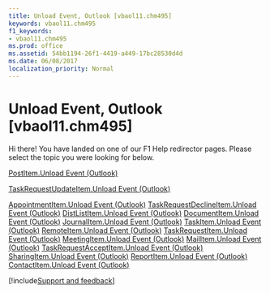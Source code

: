 ```yaml
---
title: Unload Event, Outlook [vbaol11.chm495]
keywords: vbaol11.chm495
f1_keywords:
- vbaol11.chm495
ms.prod: office
ms.assetid: 54bb1194-26f1-4419-a449-17bc28530d4d
ms.date: 06/08/2017
localization_priority: Normal
---
```



# Unload Event, Outlook [vbaol11.chm495]

Hi there! You have landed on one of our F1 Help redirector pages. Please select the topic you were looking for below.

[PostItem.Unload Event (Outlook)](http://msdn.microsoft.com/library/42dea931-c3dd-b8ff-5ace-0744b17650e0%28Office.15%29.aspx)

[TaskRequestUpdateItem.Unload Event (Outlook)](http://msdn.microsoft.com/library/9be47a73-0e85-6a60-462e-077ad9981667%28Office.15%29.aspx)

[AppointmentItem.Unload Event (Outlook)](http://msdn.microsoft.com/library/9629cf4d-99e7-c751-0543-15daf41df49c%28Office.15%29.aspx)
[TaskRequestDeclineItem.Unload Event (Outlook)](http://msdn.microsoft.com/library/2c6ac3e9-33d3-761a-be30-1963da1a73e7%28Office.15%29.aspx)
[DistListItem.Unload Event (Outlook)](http://msdn.microsoft.com/library/252d79cf-7b24-2e84-e056-24a68e6ddef2%28Office.15%29.aspx)
[DocumentItem.Unload Event (Outlook)](http://msdn.microsoft.com/library/e634c3f3-e637-f18c-0f7e-2e5cb18566a3%28Office.15%29.aspx)
[JournalItem.Unload Event (Outlook)](http://msdn.microsoft.com/library/4d82f733-6a5f-65db-054d-40aabc6d580f%28Office.15%29.aspx)
[TaskItem.Unload Event (Outlook)](http://msdn.microsoft.com/library/ff7d2655-06b5-6344-3422-4bf7be761a39%28Office.15%29.aspx)
[RemoteItem.Unload Event (Outlook)](http://msdn.microsoft.com/library/8d105e1a-4923-4296-10b1-6e26fed51539%28Office.15%29.aspx)
[TaskRequestItem.Unload Event (Outlook)](http://msdn.microsoft.com/library/9a8d0aad-8d39-32ae-945e-757c346e80d6%28Office.15%29.aspx)
[MeetingItem.Unload Event (Outlook)](http://msdn.microsoft.com/library/87053a2f-11cc-6a76-a4fd-7c752efb00bd%28Office.15%29.aspx)
[MailItem.Unload Event (Outlook)](http://msdn.microsoft.com/library/afae1238-d09f-c934-d363-9b13b733c558%28Office.15%29.aspx)
[TaskRequestAcceptItem.Unload Event (Outlook)](http://msdn.microsoft.com/library/19e89fda-1887-ad50-5db3-a1bb2ad77261%28Office.15%29.aspx)
[SharingItem.Unload Event (Outlook)](http://msdn.microsoft.com/library/b79a4c94-46cc-5571-a36d-ad537db97bcc%28Office.15%29.aspx)
[ReportItem.Unload Event (Outlook)](http://msdn.microsoft.com/library/934c4793-0809-65dc-4805-de28a54634cf%28Office.15%29.aspx)
[ContactItem.Unload Event (Outlook)](http://msdn.microsoft.com/library/16a3d7ce-0843-5eb5-bbea-df6557ceda05%28Office.15%29.aspx)

[!include[Support and feedback](~/includes/feedback-boilerplate.md)]